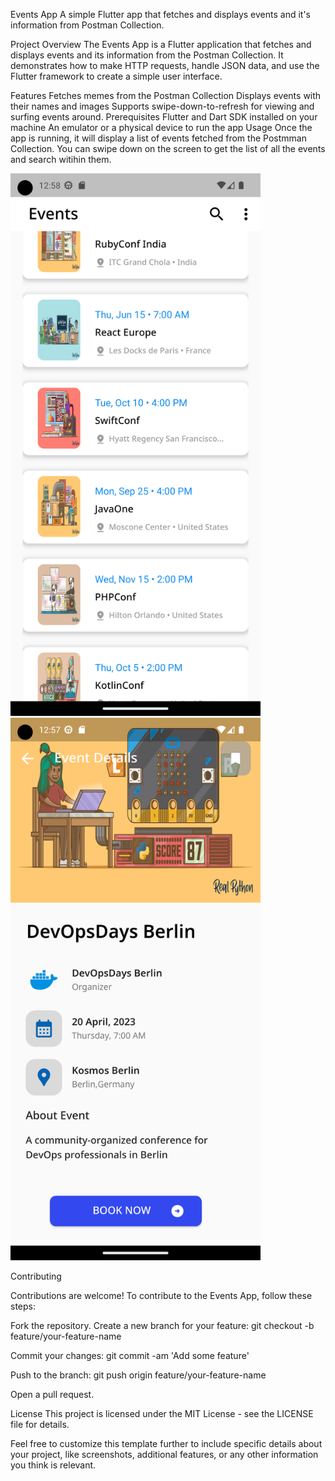 Events App
A simple Flutter app that fetches and displays events and it's information from Postman Collection.

Project Overview
The Events App is a Flutter application that fetches and displays events and its information from the Postman Collection. It demonstrates how to make HTTP requests, handle JSON data, and use the Flutter framework to create a simple user interface.

Features
Fetches memes from the Postman Collection
Displays events with their names and images
Supports swipe-down-to-refresh for viewing and surfing events around.
Prerequisites
Flutter and Dart SDK installed on your machine
An emulator or a physical device to run the app
Usage
Once the app is running, it will display a list of events fetched from the Postmman Collection. You can swipe down on the screen to get the list of all the events and search witihin them.

<img src="https://github.com/sumitpathak6/TIF-SDE007-Assignment/blob/master/images/Screenshot_1695410911.png" alt="Screenshot" width="400" draggable="true" />
<img src="https://github.com/sumitpathak6/TIF-SDE007-Assignment/blob/master/images/Screenshot_1695410874.png" alt="Screenshot" width="400" draggable="true" />


Contributing

Contributions are welcome! To contribute to the Events App, follow these steps:

Fork the repository.
Create a new branch for your feature: git checkout -b feature/your-feature-name

Commit your changes: git commit -am 'Add some feature'

Push to the branch: git push origin feature/your-feature-name

Open a pull request.

License
This project is licensed under the MIT License - see the LICENSE file for details.

Feel free to customize this template further to include specific details about your project, like screenshots, additional features, or any other information you think is relevant.
